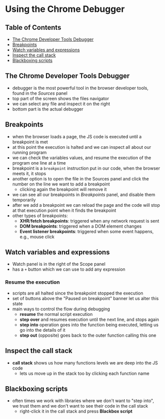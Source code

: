 # Using the Chrome Debugger

## Table of Contents <!-- omit in toc -->

- [The Chrome Developer Tools Debugger](#the-chrome-developer-tools-debugger)
- [Breakpoints](#breakpoints)
- [Watch variables and expressions](#watch-variables-and-expressions)
- [Inspect the call stack](#inspect-the-call-stack)
- [Blackboxing scripts](#blackboxing-scripts)


## The Chrome Developer Tools Debugger

- debugger is the most powerful tool in the browser developer tools, found in the _Sources_ panel
- top part of the screen shows the files navigator
- we can select any file and inspect it on the right
- bottom part is the actual debugger


## Breakpoints

- when the browser loads a page, the JS code is executed until a breakpoint is met
- at this point the execution is halted and we can inspect all about our running program
- we can check the variables values, and resume the execution of the program one line at a time
- breakpoint is a `breakpoint` instruction put in our code, when the browser meets it, it stops
- another option is to open the file in the Sources panel and click the number on the line we want to add a breakpoint
  - clicking again the breakpoint will remove it
- we can see all our breakpoints in _Breakpoints_ panel, and disable them temporarily
- after we add a breakpoint we can reload the page and the code will stop at that execution point when it finds the breakpoint
- other types of breakpoints:
  - **XHR**/**fetch breakpoints**: triggered when any network request is sent
  - **DOM breakpoints**: triggered when a DOM element changes
  - **Event listener breakpoints**: triggered when some event happens, e.g., mouse click


## Watch variables and expressions

- Watch panel is in the right of the Scope panel
- has a `+` button which we can use to add any expression


### Resume the execution

- scripts are all halted since the breakpoint stopped the execution
- set of buttons above the "Paused on breakpoint" banner let us alter this state
- main ways to control the flow during debugging
  - **resume** the normal script execution
  - **step over** and resumes execution until the next line, and stops again
  - **step into** operation goes into the function being executed, letting us go into the details of it
  - **step out** (opposite) goes back to the outer function calling this one


## Inspect the call stack

- **call stack**  shows us how many functions levels we are deep into the JS code
  - lets us move up in the stack too by clicking each function name


## Blackboxing scripts

- often times we work with libraries where we don't want to "step into", we trust them and we don't want to see their code in the call stack
  - right-click it in the call stack and press **Blackbox script**
